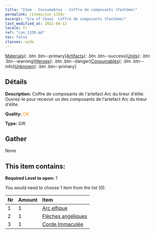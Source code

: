 ```yaml
---
title: "Item - Consumables - Coffre de composants (Fantôme)"
permalink: /Items/con_1339/
excerpt: "Era of Chaos  Coffre de composants (Fantôme)"
last_modified_at: 2021-04-12
locale: fr
ref: "con_1339.md"
toc: false
classes: wide
---
```

 [Materials](/fr/Items/){: .btn .btn--primary}[Artifacts](/fr/Items/Artifacts/){: .btn .btn--success}[Units](/fr/Items/Units/){: .btn .btn--warning}[Heroes](/fr/Items/Heroes/){: .btn .btn--danger}[Consumables](/fr/Items/Consumables/){: .btn .btn--info}[Unknown](/fr/Items/Unknown/){: .btn .btn--primary}

## Détails
 **Description:** Coffre de composants de l'artefact Arc du tireur d'élite. Ouvrez-le pour recevoir un des composants de l'artefact Arc du tireur d'élite.

 **Quality:** <span style="color: #FF8C00">OK</span>

 **Type:** Gift

## Gather

  None

## This item contains:

 **Required Level to open:** 1

 You would need to choose 1 item from the list (0):

  | Nr | Amount |     Item    |
  |:---|:-------|:------------|
  | 1 | 1 | [Arc elfique](/fr/Items/art_103/) | 
  | 2 | 1 | [Flèches angéliques](/fr/Items/art_104/) | 
  | 3 | 1 | [Corde Immaculée](/fr/Items/art_105/) | 

